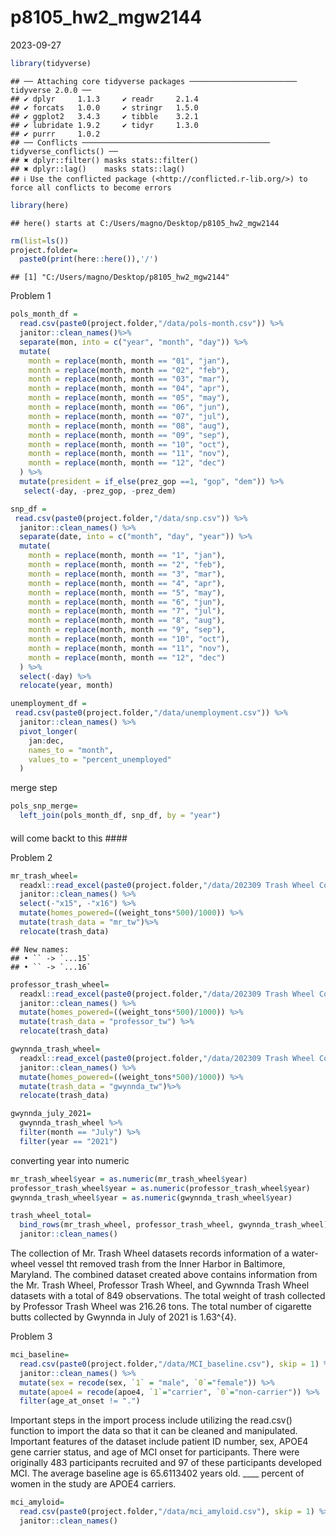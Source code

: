 p8105_hw2_mgw2144
================
2023-09-27

``` r
library(tidyverse)
```

    ## ── Attaching core tidyverse packages ──────────────────────── tidyverse 2.0.0 ──
    ## ✔ dplyr     1.1.3     ✔ readr     2.1.4
    ## ✔ forcats   1.0.0     ✔ stringr   1.5.0
    ## ✔ ggplot2   3.4.3     ✔ tibble    3.2.1
    ## ✔ lubridate 1.9.2     ✔ tidyr     1.3.0
    ## ✔ purrr     1.0.2     
    ## ── Conflicts ────────────────────────────────────────── tidyverse_conflicts() ──
    ## ✖ dplyr::filter() masks stats::filter()
    ## ✖ dplyr::lag()    masks stats::lag()
    ## ℹ Use the conflicted package (<http://conflicted.r-lib.org/>) to force all conflicts to become errors

``` r
library(here)
```

    ## here() starts at C:/Users/magno/Desktop/p8105_hw2_mgw2144

``` r
rm(list=ls())
project.folder=
  paste0(print(here::here()),'/')
```

    ## [1] "C:/Users/magno/Desktop/p8105_hw2_mgw2144"

Problem 1

``` r
pols_month_df =
  read.csv(paste0(project.folder,"/data/pols-month.csv")) %>% 
  janitor::clean_names()%>% 
  separate(mon, into = c("year", "month", "day")) %>% 
  mutate(
    month = replace(month, month == "01", "jan"),
    month = replace(month, month == "02", "feb"),
    month = replace(month, month == "03", "mar"),
    month = replace(month, month == "04", "apr"),
    month = replace(month, month == "05", "may"),
    month = replace(month, month == "06", "jun"),
    month = replace(month, month == "07", "jul"),
    month = replace(month, month == "08", "aug"),
    month = replace(month, month == "09", "sep"),
    month = replace(month, month == "10", "oct"),
    month = replace(month, month == "11", "nov"),
    month = replace(month, month == "12", "dec")
  ) %>% 
  mutate(president = if_else(prez_gop ==1, "gop", "dem")) %>% 
   select(-day, -prez_gop, -prez_dem)
```

``` r
snp_df = 
 read.csv(paste0(project.folder,"/data/snp.csv")) %>% 
  janitor::clean_names() %>% 
  separate(date, into = c("month", "day", "year")) %>% 
  mutate(
    month = replace(month, month == "1", "jan"),
    month = replace(month, month == "2", "feb"),
    month = replace(month, month == "3", "mar"),
    month = replace(month, month == "4", "apr"),
    month = replace(month, month == "5", "may"),
    month = replace(month, month == "6", "jun"),
    month = replace(month, month == "7", "jul"),
    month = replace(month, month == "8", "aug"),
    month = replace(month, month == "9", "sep"),
    month = replace(month, month == "10", "oct"),
    month = replace(month, month == "11", "nov"),
    month = replace(month, month == "12", "dec")
  ) %>% 
  select(-day) %>% 
  relocate(year, month)
```

``` r
unemployment_df = 
 read.csv(paste0(project.folder,"/data/unemployment.csv")) %>% 
  janitor::clean_names() %>% 
  pivot_longer(
    jan:dec,
    names_to = "month",
    values_to = "percent_unemployed"
  )
```

merge step

``` r
pols_snp_merge=
  left_join(pols_month_df, snp_df, by = "year")
```

#### 

will come backt to this \####

Problem 2

``` r
mr_trash_wheel=
  readxl::read_excel(paste0(project.folder,"/data/202309 Trash Wheel Collection Data.xlsx")) %>%
  janitor::clean_names() %>% 
  select(-"x15", -"x16") %>% 
  mutate(homes_powered=((weight_tons*500)/1000)) %>% 
  mutate(trash_data = "mr_tw")%>% 
  relocate(trash_data)
```

    ## New names:
    ## • `` -> `...15`
    ## • `` -> `...16`

``` r
professor_trash_wheel=
  readxl::read_excel(paste0(project.folder,"/data/202309 Trash Wheel Collection Data.xlsx"), sheet=2) %>% 
  janitor::clean_names() %>% 
  mutate(homes_powered=((weight_tons*500)/1000)) %>% 
  mutate(trash_data = "professor_tw") %>% 
  relocate(trash_data)
```

``` r
gwynnda_trash_wheel=
  readxl::read_excel(paste0(project.folder,"/data/202309 Trash Wheel Collection Data.xlsx"), sheet=4) %>% 
  janitor::clean_names() %>% 
  mutate(homes_powered=((weight_tons*500)/1000)) %>% 
  mutate(trash_data = "gwynnda_tw")%>% 
  relocate(trash_data)

gwynnda_july_2021=
  gwynnda_trash_wheel %>% 
  filter(month == "July") %>% 
  filter(year == "2021")
```

converting year into numeric

``` r
mr_trash_wheel$year = as.numeric(mr_trash_wheel$year)
professor_trash_wheel$year = as.numeric(professor_trash_wheel$year)
gwynnda_trash_wheel$year = as.numeric(gwynnda_trash_wheel$year)
```

``` r
trash_wheel_total=
  bind_rows(mr_trash_wheel, professor_trash_wheel, gwynnda_trash_wheel) %>%
  janitor::clean_names()
```

The collection of Mr. Trash Wheel datasets records information of a
water-wheel vessel tht removed trash from the Inner Harbor in Baltimore,
Maryland. The combined dataset created above contains information from
the Mr. Trash Wheel, Professor Trash Wheel, and Gywnnda Trash Wheel
datasets with a total of 849 observations. The total weight of trash
collected by Professor Trash Wheel was 216.26 tons. The total number of
cigarette butts collected by Gwynnda in July of 2021 is 1.63^{4}.

Problem 3

``` r
mci_baseline=
  read.csv(paste0(project.folder,"/data/MCI_baseline.csv"), skip = 1) %>% 
  janitor::clean_names() %>% 
  mutate(sex = recode(sex, `1` = "male", `0`="female")) %>% 
  mutate(apoe4 = recode(apoe4, `1`="carrier", `0`="non-carrier")) %>% 
  filter(age_at_onset != ".")
```

Important steps in the import process include utilizing the read.csv()
function to import the data so that it can be cleaned and manipulated.
Important features of the dataset include patient ID number, sex, APOE4
gene carrier status, and age of MCI onset for participants. There were
originally 483 participants recruited and 97 of these participants
developed MCI. The average baseline age is 65.6113402 years old.
\_\_\_\_ percent of women in the study are APOE4 carriers.

``` r
mci_amyloid=
  read.csv(paste0(project.folder,"/data/mci_amyloid.csv"), skip = 1) %>% 
  janitor::clean_names()
```

